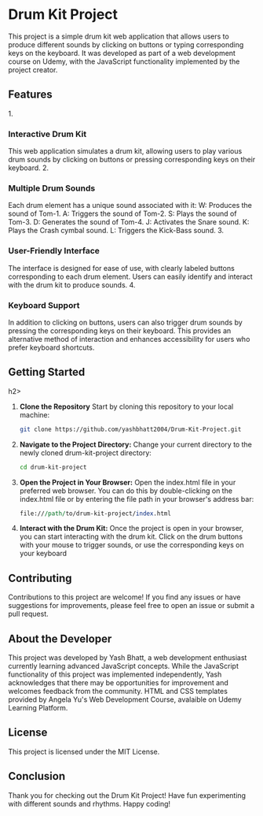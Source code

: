 # Drum Kit Project
This project is a simple drum kit web application that allows users to produce different sounds by clicking on buttons or typing corresponding keys on the keyboard. It was developed as part of a web development course on Udemy, with the JavaScript functionality implemented by the project creator.

<h2>Features</h2>
1. <h3>Interactive Drum Kit</h3>
This web application simulates a drum kit, allowing users to play various drum sounds by clicking on buttons or pressing corresponding keys on their keyboard.
2. <h3>Multiple Drum Sounds</h3>
Each drum element has a unique sound associated with it:
W: Produces the sound of Tom-1.
A: Triggers the sound of Tom-2.
S: Plays the sound of Tom-3.
D: Generates the sound of Tom-4.
J: Activates the Snare sound.
K: Plays the Crash cymbal sound.
L: Triggers the Kick-Bass sound.
3. <h3>User-Friendly Interface</h3>
The interface is designed for ease of use, with clearly labeled buttons corresponding to each drum element. Users can easily identify and interact with the drum kit to produce sounds.
4. <h3>Keyboard Support</h3>
In addition to clicking on buttons, users can also trigger drum sounds by pressing the corresponding keys on their keyboard. This provides an alternative method of interaction and enhances accessibility for users who prefer keyboard shortcuts.

<h2>Getting Started</h2>h2>

1. **Clone the Repository**
   Start by cloning this repository to your local machine:
   ```bash
   git clone https://github.com/yashbhatt2004/Drum-Kit-Project.git
   ```

2. **Navigate to the Project Directory:**
   Change your current directory to the newly cloned drum-kit-project directory:

   ```bash
   cd drum-kit-project
   ```

3. **Open the Project in Your Browser:**
   Open the index.html file in your preferred web browser. You can do this by double-clicking on the index.html file or by entering the file path in your browser's address bar:

   ```perl
   file:///path/to/drum-kit-project/index.html
   ```
   
5. **Interact with the Drum Kit:**
   Once the project is open in your browser, you can start interacting with the drum kit. Click on the drum buttons with your mouse to trigger sounds, or use the corresponding keys on your keyboard
<h2>Contributing</h2>
Contributions to this project are welcome! If you find any issues or have suggestions for improvements, please feel free to open an issue or submit a pull request.

<h2>About the Developer</h2>
This project was developed by Yash Bhatt, a web development enthusiast currently learning advanced JavaScript concepts. While the JavaScript functionality of this project was implemented independently, Yash acknowledges that there may be opportunities for improvement and welcomes feedback from the community.
HTML and CSS templates provided by Angela Yu's Web Development Course, avalaible on Udemy Learning Platform.
<h2>License</h2>
This project is licensed under the MIT License.
<h2>Conclusion</h2>
Thank you for checking out the Drum Kit Project! Have fun experimenting with different sounds and rhythms. Happy coding!
